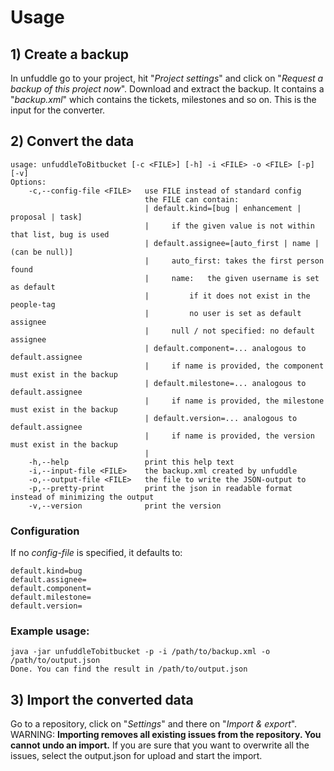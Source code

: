 # Usage

## 1) Create a backup
In unfuddle go to your project, hit "*Project settings*" and click on "*Request a backup of this project now*". Download and extract the backup. It contains a "*backup.xml*" which contains the tickets, milestones and so on. This is the input for the converter.

## 2) Convert the data

```
usage: unfuddleToBitbucket [-c <FILE>] [-h] -i <FILE> -o <FILE> [-p] [-v]
Options:
    -c,--config-file <FILE>   use FILE instead of standard config
                              the FILE can contain:
                              |	default.kind=[bug | enhancement | proposal | task]
                              |		if the given value is not within that list, bug is used
                              |	default.assignee=[auto_first | name | (can be null)]
                              |		auto_first: takes the first person found
                              |		name:	the given username is set as default
                              |			if it does not exist in the people-tag
                              |			no user is set as default assignee
                              |		null / not specified: no default assignee
                              |	default.component=... analogous to default.assignee
                              |		if name is provided, the component must exist in the backup
                              |	default.milestone=... analogous to default.assignee
                              |		if name is provided, the milestone must exist in the backup
                              |	default.version=... analogous to default.assignee
                              |		if name is provided, the version must exist in the backup
                              |
    -h,--help                 print this help text
    -i,--input-file <FILE>    the backup.xml created by unfuddle
    -o,--output-file <FILE>   the file to write the JSON-output to
    -p,--pretty-print         print the json in readable format instead of minimizing the output
    -v,--version              print the version
```

### Configuration
If no *config-file* is specified, it defaults to:

```
default.kind=bug
default.assignee=
default.component=
default.milestone=
default.version=
```

### Example usage:
```
java -jar unfuddleTobitbucket -p -i /path/to/backup.xml -o /path/to/output.json
Done. You can find the result in /path/to/output.json
```

## 3) Import the converted data
Go to a repository, click on "*Settings*" and there on "*Import & export*". WARNING: **Importing removes all existing issues from the repository. You cannot undo an import.** If you are sure that you want to overwrite all the issues, select the output.json for upload and start the import.
